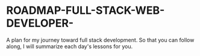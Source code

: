 # ROADMAP-FULL-STACK-WEB-DEVELOPER-
A plan for my journey toward full stack development. So that you can follow along, I will summarize each day's lessons for you.
